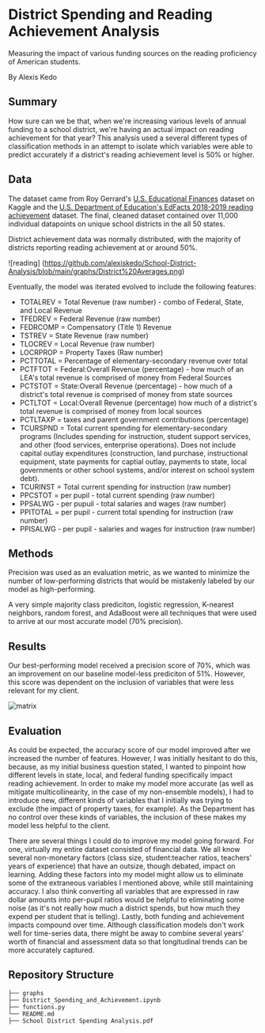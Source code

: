 # District Spending and Reading Achievement Analysis
Measuring the impact of various funding sources on the reading proficiency of American students. 

By Alexis Kedo

## Summary 
How sure can we be that, when we're increasing various levels of annual funding to a school district, we're having an actual impact on reading achievement for that year? This analysis used a several different types of classification methods in an attempt to isolate which variables were able to predict accurately if a district's reading achievement level is 50% or higher. 

## Data 
The dataset came from Roy Gerrard's [U.S. Educational Finances](https://www.kaggle.com/noriuk/us-educational-finances) dataset on Kaggle and the [U.S. Department of Education's EdFacts 2018-2019 reading achievement](https://www2.ed.gov/about/inits/ed/edfacts/index.html) dataset. The final, cleaned dataset contained over 11,000 individual datapoints on unique school districts in the all 50 states.  

District achievement data was normally distributed, with the majority of districts reporting reading achievement at or around 50%. 

![reading] (https://github.com/alexiskedo/School-District-Analysis/blob/main/graphs/District%20Averages.png)

Eventually, the model was iterated evolved to include the following features: 
- TOTALREV = Total Revenue (raw number) - combo of Federal, State, and Local Revenue
- TFEDREV = Federal Revenue (raw number)
- FEDRCOMP = Compensatory (Title 1) Revenue
- TSTREV = State Revenue (raw number)
- TLOCREV = Local Revenue (raw number) 
- LOCRPROP = Property Taxes (Raw number)
- PCTTOTAL = Percentage of elementary-secondary revenue over total 
- PCTFTOT = Federal:Overall Revenue (percentage) - how much of an LEA's total revenue is comprised of money from Federal Sources
- PCTSTOT = State:Overall Revenue (percentage) - how much of a district's total revenue is comprised of money from state sources
- PCTLTOT = Local:Overall Revenue (percentage) how much of a district's total revenue is comprised of money from local sources 
- PCTLTAXP = taxes and parent government contributions (percentage)
- TCURSPND = Total current spending for elementary-secondary programs (Includes spending for instruction, student support services, and other (food services, enterprise operations). Does not include capital outlay expenditures (construction, land purchase, instructional equipment, state payments for captial outlay, payments to state, local governments or other school systems, and/or interest on school system debt). 
- TCURINST = Total current spending for instruction (raw number) 
- PPCSTOT = per pupil - total current spending (raw number)
- PPSALWG - per pupuil - total salaries and wages (raw number)
- PPITOTAL = per pupil - current total spending for instruction (raw number)
- PPISALWG - per pupil - salaries and wages for instruction (raw number)

## Methods 
Precision was used as an evaluation metric, as we wanted to minimize the number of low-performing districts that would be mistakenly labeled by our model as high-performing. 

A very simple majority class prediciton, logistic regression, K-nearest neighbors, random forest, and AdaBoost were all techniques that were used to arrive at our most accurate model (70% precision). 

## Results 
Our best-performing model received a precision score of 70%, which was an improvement on our baseline model-less prediciton of 51%. However, this score was dependent on the inclusion of variables that were less relevant for my client. 

![matrix](https://github.com/alexiskedo/School-District-Analysis/blob/main/graphs/Screen%20Shot%202021-08-27%20at%208.34.10%20AM.png)

## Evaluation 
As could be expected, the accuracy score of our model improved after we increased the number of features. However, I was initially hesitant to do this, because, as my initial business question stated, I wanted to pinpoint how different levels in state, local, and federal funding specifically impact reading achievement. In order to make my model more accurate (as well as mitigate multicollinearity, in the case of my non-ensemble models), I had to introduce new, different kinds of variables that I initially was trying to exclude (the impact of property taxes, for example). As the Department has no control over these kinds of variables, the inclusion of these makes my model less helpful to the client.

There are several things I could do to improve my model going forward. For one, virtually my entire dataset consisted of financial data. We all know several non-monetary factors (class size, student:teacher ratios, teachers' years of experience) that have an outsize, though debated, impact on learning. Adding these factors into my model might allow us to eliminate some of the extraneous variables I mentioned above, while still maintaining accuracy. I also think converting all variables that are expressed in raw dollar amounts into per-pupil ratios would be helpful to eliminating some noise (as it's not really how much a district spends, but how much they expend per student that is telling). Lastly, both funding and achievement impacts compound over time. Although classification models don't work well for time-series data, there might be away to combine several years' worth of financial and assessment data so that longitudinal trends can be more accurately captured.

## Repository Structure
```
├── graphs
├── District_Spending_and_Achievement.ipynb
├── functions.py
└── README.md
├── School District Spending Analysis.pdf

```

